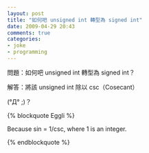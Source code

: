 ```yaml
---
layout: post
title: "如何吧 unsigned int 轉型為 signed int"
date: 2009-04-29 20:43
comments: true
categories: 
- joke
- programming
---
```

問題：如何吧 unsigned int 轉型為 signed int？

解答：將該 unsigned int 除以 csc（Cosecant）

(°Д° ;)？

{% blockquote Eggli %}

Because sin = 1/csc, where 1 is an integer.

{% endblockquote %}
